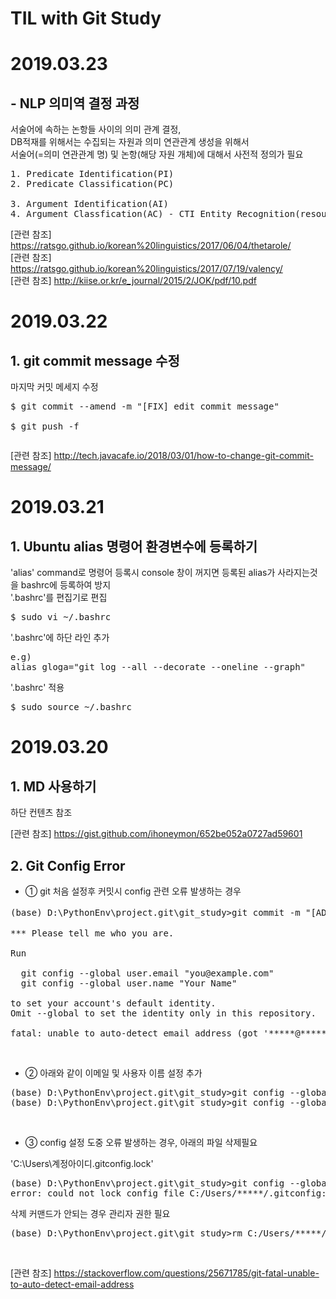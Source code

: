 TIL with Git Study
=========

# 2019.03.23

## - NLP 의미역 결정 과정  
서술어에 속하는 논항들 사이의 의미 관계 결정,  
DB적재를 위해서는 수집되는 자원과 의미 연관관계 생성을 위해서  
서술어(=의미 연관관계 명) 및 논항(해당 자원 개체)에 대해서 사전적 정의가 필요  

<pre>
1. Predicate Identification(PI)
2. Predicate Classification(PC)

3. Argument Identification(AI)
4. Argument Classfication(AC) - CTI Entity Recognition(resource)
</pre>

[관련 참조] <https://ratsgo.github.io/korean%20linguistics/2017/06/04/thetarole/>  
[관련 참조] <https://ratsgo.github.io/korean%20linguistics/2017/07/19/valency/>  
[관련 참조] <http://kiise.or.kr/e_journal/2015/2/JOK/pdf/10.pdf>  


# 2019.03.22

## 1. git commit message 수정
마지막 커밋 메세지 수정
<pre>
$ git commit --amend -m "[FIX] edit commit message"

$ git push -f
</pre>

<pre>
</pre>  
[관련 참조] <http://tech.javacafe.io/2018/03/01/how-to-change-git-commit-message/>

# 2019.03.21

## 1. Ubuntu alias 명령어 환경변수에 등록하기
'alias' command로 명령어 등록시 console 창이 꺼지면 등록된 alias가 사라지는것을 bashrc에 등록하여 방지  
'.bashrc'를 편집기로 편집  
<pre>
$ sudo vi ~/.bashrc
</pre> 

'.bashrc'에 하단 라인 추가
<pre>
e.g)  
alias gloga="git log --all --decorate --oneline --graph"
</pre>
'.bashrc' 적용
<pre>
$ sudo source ~/.bashrc
</pre>

# 2019.03.20

## 1. MD 사용하기
하단 컨텐츠 참조  

[관련 참조]  <https://gist.github.com/ihoneymon/652be052a0727ad59601>  

## 2. Git Config Error
- ① git 처음 설정후 커밋시 config 관련 오류 발생하는 경우  

<pre>
(base) D:\PythonEnv\project.git\git_study>git commit -m "[ADD] 첫번째 파일 추가 'README.md'"

*** Please tell me who you are.

Run

  git config --global user.email "you@example.com"
  git config --global user.name "Your Name"

to set your account's default identity.
Omit --global to set the identity only in this repository.

fatal: unable to auto-detect email address (got '*****@*****-HP.(none)')
</pre><br>

- ② 아래와 같이 이메일 및 사용자 이름 설정 추가

<pre>
(base) D:\PythonEnv\project.git\git_study>git config --global user.email "******@gmail.com"
(base) D:\PythonEnv\project.git\git_study>git config --global user.name "****"
</pre><br>

- ③ config 설정 도중 오류 발생하는 경우, 아래의 파일 삭제필요

'C:\Users\계정아이디\.gitconfig.lock'
<pre>
(base) D:\PythonEnv\project.git\git_study>git config --global user.email "*******@gmail.com"
error: could not lock config file C:/Users/*****/.gitconfig: File exists	
</pre>

삭제 커맨드가 안되는 경우 관리자 권한 필요
<pre>
(base) D:\PythonEnv\project.git\git_study>rm C:/Users/*****/.gitconfig.lock
</pre><br>

[관련 참조] <https://stackoverflow.com/questions/25671785/git-fatal-unable-to-auto-detect-email-address>
